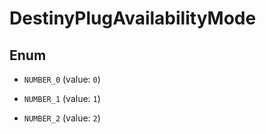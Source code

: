 
# DestinyPlugAvailabilityMode

## Enum


* `NUMBER_0` (value: `0`)

* `NUMBER_1` (value: `1`)

* `NUMBER_2` (value: `2`)



